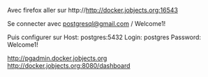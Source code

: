 
Avec firefox aller sur
http://http://docker.jobjects.org:16543

Se connecter avec postgresql@gmail.com / Welcome1!

Puis configurer sur
Host: postgres:5432
Login: postgres
Password: Welcome1!

http://pgadmin.docker.jobjects.org
http://docker.jobjects.org:8080/dashboard